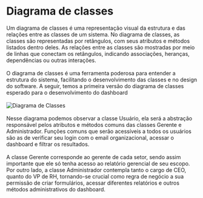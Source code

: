 # Diagrama de classes

Um diagrama de classes é uma representação visual da estrutura e das relações entre as classes de um sistema. No diagrama de classes, as classes são representadas por retângulos, com seus atributos e métodos listados dentro deles. As relações entre as classes são mostradas por meio de linhas que conectam os retângulos, indicando associações, heranças, dependências ou outras interações.
<br>
<br>
O diagrama de classes é uma ferramenta poderosa para entender a estrutura do sistema, facilitando o desenvolvimento das classes e no design do software. A seguir, temos a primeira versão do diagrama de classes esperado para o desenvolvimento do dashboard
<br>
<br>
![Diagrama de Classes](https://github.com/Inteli-College/2024-T0004-SI09-G02/blob/develop/Assets/Diagrama_Classes.png?raw=true)
<br>
<br>
Nesse diagrama podemos observar a classe Usuário, ela será a abstração responsável pelos atributos e métodos comuns das classes Gerente e Administrador. Funções comuns que serão acessíveis a todos os usuários são as de verificar seu login com o email organizacional, acessar o dashboard e filtrar os resultados.
<br>
<br>
A classe Gerente corresponde ao gerente de cada setor, sendo assim importante que ele só tenha acesso ao relatório gerencial de seu escopo. Por outro lado, a classe Administrador contempla tanto o cargo de CEO, quanto do VP de RH, tornando-se crucial como regra de negócio a sua permissão de criar formulários, acessar diferentes relatórios e outros métodos administrativos do dashboard.